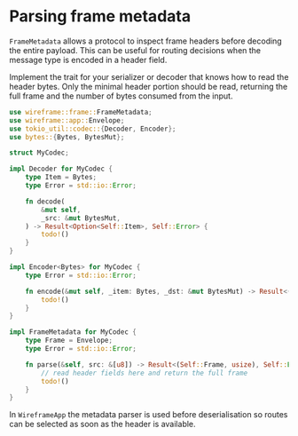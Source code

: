 # Parsing frame metadata

`FrameMetadata` allows a protocol to inspect frame headers before decoding the
entire payload. This can be useful for routing decisions when the message type
is encoded in a header field.

Implement the trait for your serializer or decoder that knows how to read the
header bytes. Only the minimal header portion should be read, returning the
full frame and the number of bytes consumed from the input.

```rust
use wireframe::frame::FrameMetadata;
use wireframe::app::Envelope;
use tokio_util::codec::{Decoder, Encoder};
use bytes::{Bytes, BytesMut};

struct MyCodec;

impl Decoder for MyCodec {
    type Item = Bytes;
    type Error = std::io::Error;

    fn decode(
        &mut self,
        _src: &mut BytesMut,
    ) -> Result<Option<Self::Item>, Self::Error> {
        todo!()
    }
}

impl Encoder<Bytes> for MyCodec {
    type Error = std::io::Error;

    fn encode(&mut self, _item: Bytes, _dst: &mut BytesMut) -> Result<(), Self::Error> {
        todo!()
    }
}

impl FrameMetadata for MyCodec {
    type Frame = Envelope;
    type Error = std::io::Error;

    fn parse(&self, src: &[u8]) -> Result<(Self::Frame, usize), Self::Error> {
        // read header fields here and return the full frame
        todo!()
    }
}
```

In `WireframeApp` the metadata parser is used before deserialisation so routes
can be selected as soon as the header is available.
